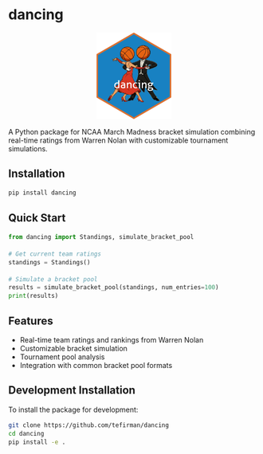 # dancing

<p align="center">
  <img src="assets/DancingHex.png" width="150" alt="dancing logo">
</p>

A Python package for NCAA March Madness bracket simulation combining real-time ratings from Warren Nolan with customizable tournament simulations.

## Installation

```bash
pip install dancing
```

## Quick Start

```python
from dancing import Standings, simulate_bracket_pool

# Get current team ratings
standings = Standings()

# Simulate a bracket pool
results = simulate_bracket_pool(standings, num_entries=100)
print(results)
```

## Features

- Real-time team ratings and rankings from Warren Nolan
- Customizable bracket simulation
- Tournament pool analysis
- Integration with common bracket pool formats

## Development Installation

To install the package for development:

```bash
git clone https://github.com/tefirman/dancing
cd dancing
pip install -e .
```
